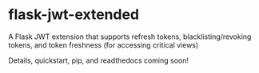 # flask-jwt-extended
A Flask JWT extension that supports refresh tokens, blacklisting/revoking tokens, and token freshness (for accessing critical views)

Details, quickstart, pip, and readthedocs coming soon!
